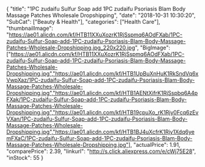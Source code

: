 {
	"title": "1PC zudaifu Sulfur Soap add 1PC zudaifu Psoriasis Blam Body Massage Patches Wholesale Dropshipping",
	"date": "2018-10-31 10:30:20",
	"SubCat": ["Beauty & Health"],
	"categories": ["Health Care"],
	"thumbnailImage": "https://ae01.alicdn.com/kf/HTB11XXuXozrK1RjSspmq6AOdFXab/1PC-zudaifu-Sulfur-Soap-add-1PC-zudaifu-Psoriasis-Blam-Body-Massage-Patches-Wholesale-Dropshipping.jpg_220x220.jpg",
	"BigImage": ["https://ae01.alicdn.com/kf/HTB11XXuXozrK1RjSspmq6AOdFXab/1PC-zudaifu-Sulfur-Soap-add-1PC-zudaifu-Psoriasis-Blam-Body-Massage-Patches-Wholesale-Dropshipping.jpg","https://ae01.alicdn.com/kf/HTB1UpBuXnHuK1RkSndVq6xVwpXaz/1PC-zudaifu-Sulfur-Soap-add-1PC-zudaifu-Psoriasis-Blam-Body-Massage-Patches-Wholesale-Dropshipping.jpg","https://ae01.alicdn.com/kf/HTB1AENtXifrK1RjSspbq6A4pFXak/1PC-zudaifu-Sulfur-Soap-add-1PC-zudaifu-Psoriasis-Blam-Body-Massage-Patches-Wholesale-Dropshipping.jpg","https://ae01.alicdn.com/kf/HTB19cpuXo_rK1Rjy0Fcq6zEvVXan/1PC-zudaifu-Sulfur-Soap-add-1PC-zudaifu-Psoriasis-Blam-Body-Massage-Patches-Wholesale-Dropshipping.jpg","https://ae01.alicdn.com/kf/HTB1BJ4uXcfrK1Rjy1Xdq6yemFXaC/1PC-zudaifu-Sulfur-Soap-add-1PC-zudaifu-Psoriasis-Blam-Body-Massage-Patches-Wholesale-Dropshipping.jpg"],
	"actualPrice": 1.91,
	"comparePrice": 2.39,
	"linkurl": "http://s.click.aliexpress.com/e/cWj75E28",
	"inStock": 55
}
